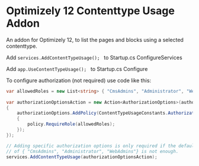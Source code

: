 # Optimizely 12 Contenttype Usage Addon

An addon for Optimizely 12, to list the pages and blocks using a selected contenttype.

Add 
```services.AddContentTypeUsage(); ``` 
to Startup.cs ConfigureServices

Add 
```app.UseContentTypeUsage(); ``` 
to Startup.cs Configure

To configure authorization (not required) use code like this:

```cs
var allowedRoles = new List<string> { "CmsAdmins", "Administrator", "WebAdmins", "WebEditors" };
        
var authorizationOptionsAction = new Action<AuthorizationOptions>(authorizationOptions =>
{
    authorizationOptions.AddPolicy(ContentTypeUsageConstants.AuthorizationPolicy, policy =>
    {
        policy.RequireRole(allowedRoles);
    });
});

// Adding specific authorization options is only required if the default
// of { "CmsAdmins", "Administrator", "WebAdmins"} is not enough.
services.AddContentTypeUsage(authorizationOptionsAction);

```